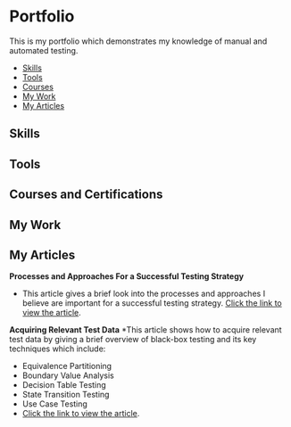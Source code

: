 # Portfolio
This is my portfolio which demonstrates my knowledge of manual and automated testing.
- [Skills](#Skills)
- [Tools](#Tools)
- [Courses](#Courses-and-Certifications)
- [My Work](#My-Work)
- [My Articles](#my-articles)

## Skills
## Tools
## Courses and Certifications
## My Work
## My Articles
__Processes and Approaches For a Successful Testing Strategy__
  * This article gives a brief look into the processes and approaches I believe are important for a successful testing strategy. [Click the link to view the article](https://drive.google.com/file/d/1RVbv5DX9hvnqKNIU68LbhtwyerLobNMh/view?usp=share_link).

__Acquiring Relevant Test Data__
*This article shows how to acquire relevant test data by giving a brief overview of black-box testing and its key techniques which include:
  *  Equivalence Partitioning
  *  Boundary Value Analysis
  *  Decision Table Testing
  *  State Transition Testing
  *  Use Case Testing 
  * [Click the link to view the article](https://drive.google.com/file/d/1SDewYK9xMTt-AJr4iDDnrM-cC0ykmAHF/view?usp=share_link).



